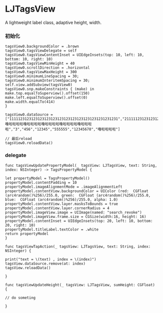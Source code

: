 # LJTagsView
A lightweight label class, adaptive height, width.


### 初始化

    tagsView0.backgroundColor = .brown
    tagsView0.tagsViewDelegate = self
    tagsView0.tagsViewContentInset = UIEdgeInsets(top: 10, left: 10, bottom: 10, right: 10)
    tagsView0.tagsViewMinHeight = 40
    tagsView0.scrollDirection = .horizontal
    tagsView0.tagsViewMaxHeight = 300
    tagsView0.minimumLineSpacing = 30;
    tagsView0.minimumInteritemSpacing = 30;
    self.view.addSubview(tagsView0)
    tagsView0.snp.makeConstraints { (make) in
    make.top.equalToSuperview().offset(150)
    make.left.equalToSuperview().offset(0)
    make.width.equalTo(414)
    }

    tagsView0.dataSource = ["11111231231231231231231231231231231231231231231231","21111123123123123123123123123123123123123123123131231噜啦啦啦啦噜啦啦啦啦噜啦啦啦啦噜啦啦啦啦噜啦啦啦啦","3","456","12345","555555","12345678","噜啦啦啦啦"]

    // 最后reload
    tagsView0.reloadData()

### delegate

    func tagsViewUpdatePropertyModel(_ tagsView: LJTagsView, text: String, index: NSInteger) -> TagsPropertyModel {

    let propertyModel = TagsPropertyModel()
    propertyModel.contentPadding = 10
    propertyModel.imageAlignmentMode = .imageAlignmentLeft
    propertyModel.contentView.backgroundColor = UIColor (red:  CGFloat (arc4random()%256)/255.0, green:  CGFloat (arc4random()%256)/255.0, blue:  CGFloat (arc4random()%256)/255.0, alpha: 1.0)
    propertyModel.contentView.layer.masksToBounds = true
    propertyModel.contentView.layer.cornerRadius = 4
    propertyModel.imageView.image = UIImage(named: "search_revoke")
    propertyModel.imageView.frame.size = CGSize(width:16, height: 16)
    propertyModel.contentInset = UIEdgeInsets(top: 20, left: 10, bottom: 20, right: 10)
    propertyModel.titleLabel.textColor = .white
    return propertyModel
    }

    func tagsViewTapAction(_ tagsView: LJTagsView, text: String, index: NSInteger) {

    print("text = \(text) , index = \(index)")
    tagsView.dataSource.remove(at: index)
    tagsView.reloadData()
    
    }

    func tagsViewUpdateHeight(_ tagsView: LJTagsView, sumHeight: CGFloat) {

    // do someting

    }
